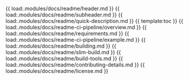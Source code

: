 {{ load:.modules/docs/readme/header.md }}
{{ load:.modules/docs/readme/subheader.md }}
{{ load:.modules/docs/readme/quick-description.md }}
{{ template:toc }}
{{ load:.modules/docs/readme-ci-pipeline/overview.md }}
{{ load:.modules/docs/readme/requirements.md }}
{{ load:.modules/docs/readme-ci-pipeline/example.md }}
{{ load:.modules/docs/readme/building.md }}
{{ load:.modules/docs/readme/slim-build.md }}
{{ load:.modules/docs/readme/build-tools.md }}
{{ load:.modules/docs/readme/contributing-details.md }}
{{ load:.modules/docs/readme/license.md }}
